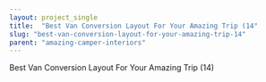 ```yaml
---
layout: project_single
title:  "Best Van Conversion Layout For Your Amazing Trip (14"
slug: "best-van-conversion-layout-for-your-amazing-trip-14"
parent: "amazing-camper-interiors"
---
```

Best Van Conversion Layout For Your Amazing Trip (14)